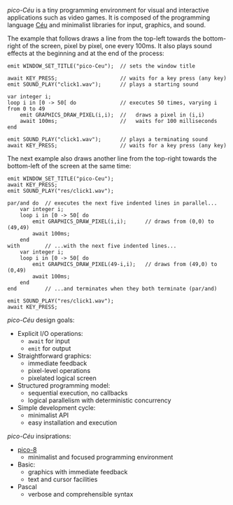 *pico-Céu* is a tiny programming environment for visual and interactive
applications such as video games.
It is composed of the programming language [Céu](www.ceu-lang.org/) and
minimalist libraries for input, graphics, and sound.

<!-- TODO: network -->

The example that follows draws a line from the top-left towards the
bottom-right of the screen, pixel by pixel, one every 100ms.
It also plays sound effects at the beginning and at the end of the process:

```ceu
emit WINDOW_SET_TITLE("pico-Ceu");  // sets the window title

await KEY_PRESS;                    // waits for a key press (any key)
emit SOUND_PLAY("click1.wav");      // plays a starting sound

var integer i;
loop i in [0 -> 50[ do              // executes 50 times, varying i from 0 to 49
    emit GRAPHICS_DRAW_PIXEL(i,i);  //   draws a pixel in (i,i)
    await 100ms;                    //   waits for 100 milliseconds
end

emit SOUND_PLAY("click1.wav");      // plays a terminating sound
await KEY_PRESS;                    // waits for a key press (any key)
```

The next example also draws another line from the top-right towards the
bottom-left of the screen at the same time:

```ceu
emit WINDOW_SET_TITLE("pico-Ceu");
await KEY_PRESS;
emit SOUND_PLAY("res/click1.wav");

par/and do  // executes the next five indented lines in parallel...
    var integer i;
    loop i in [0 -> 50[ do
        emit GRAPHICS_DRAW_PIXEL(i,i);      // draws from (0,0) to (49,49)
        await 100ms;
    end
with        // ...with the next five indented lines...
    var integer i;
    loop i in [0 -> 50[ do
        emit GRAPHICS_DRAW_PIXEL(49-i,i);   // draws from (49,0) to (0,49)
        await 100ms;
    end
end         // ...and terminates when they both terminate (par/and)

emit SOUND_PLAY("res/click1.wav");
await KEY_PRESS;
```

*pico-Céu* design goals:

- Explicit I/O operations:
    - `await` for input
    - `emit` for output
- Straightforward graphics:
    - immediate feedback
    - pixel-level operations
    - pixelated logical screen
- Structured programming model:
    - sequential execution, no callbacks
    - logical parallelism with deterministic concurrency
- Simple development cycle:
    - minimalist API
    - easy installation and execution

*pico-Céu* insiprations:

- [pico-8](https://www.lexaloffle.com/pico-8.php)
    - minimalist and focused programming environment
- Basic:
    - graphics with immediate feedback
    - text and cursor facilities
- Pascal
    - verbose and comprehensible syntax
